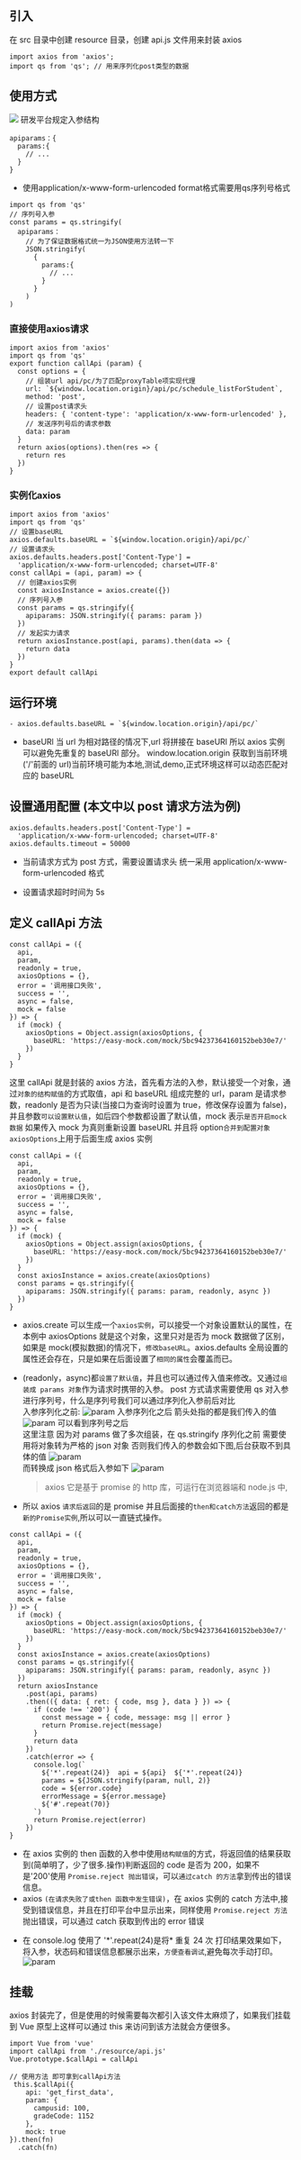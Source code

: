 ## 引入

在 src 目录中创建 resource 目录，创建 api.js 文件用来封装 axios

```
import axios from 'axios';
import qs from 'qs'; // 用来序列化post类型的数据
```
## 使用方式
![](./img/format.png)
研发平台规定入参结构 
```
apiparams：{
  params:{
    // ...
  }
}
```
* 使用application/x-www-form-urlencoded format格式需要用qs序列号格式
```
import qs from 'qs'
// 序列号入参
const params = qs.stringify(
  apiparams：
    // 为了保证数据格式统一为JSON使用方法转一下
    JSON.stringify(
      {
        params:{
          // ...
        }
      }
    )
)
```
### 直接使用axios请求
```
import axios from 'axios'
import qs from 'qs'
export function callApi (param) {
  const options = {
    // 组装url api/pc/为了匹配proxyTable项实现代理
    url: `${window.location.origin}/api/pc/schedule_listForStudent`,
    method: 'post',
    // 设置post请求头
    headers: { 'content-type': 'application/x-www-form-urlencoded' },
    // 发送序列号后的请求参数
    data: param
  }
  return axios(options).then(res => {
    return res
  })
}
```
### 实例化axios
```
import axios from 'axios'
import qs from 'qs'
// 设置baseURL
axios.defaults.baseURL = `${window.location.origin}/api/pc/`
// 设置请求头
axios.defaults.headers.post['Content-Type'] =
  'application/x-www-form-urlencoded; charset=UTF-8'
const callApi = (api, param) => {
  // 创建axios实例
  const axiosInstance = axios.create({})
  // 序列号入参
  const params = qs.stringify({
    apiparams: JSON.stringify({ params: param })
  })
  // 发起实力请求
  return axiosInstance.post(api, params).then(data => {
    return data
  })
}
export default callApi

```
## 运行环境

```
- axios.defaults.baseURL = `${window.location.origin}/api/pc/`
```

- baseURl 当 url 为相对路径的情况下,url 将拼接在 baseURl 所以 axios 实例可以避免先重复的 baseURl 部分。
  window.location.origin 获取到当前环境 ('/'前面的 url)当前环境可能为本地,测试,demo,正式环境这样可以动态匹配对应的 baseURL

## 设置通用配置 (本文中以 post 请求方法为例)

```
axios.defaults.headers.post['Content-Type'] =
  'application/x-www-form-urlencoded; charset=UTF-8'
axios.defaults.timeout = 50000
```

- 当前请求方式为 post 方式，需要设置请求头 统一采用 application/x-www-form-urlencoded 格式

* 设置请求超时时间为 5s

## 定义 callApi 方法

```
const callApi = ({
  api,
  param,
  readonly = true,
  axiosOptions = {},
  error = '调用接口失败',
  success = '',
  async = false,
  mock = false
}) => {
  if (mock) {
    axiosOptions = Object.assign(axiosOptions, {
      baseURL: 'https://easy-mock.com/mock/5bc94237364160152beb30e7/'
    })
  }
}
```

这里 callApi 就是封装的 axios 方法，首先看方法的入参，默认接受一个对象，通过`对象的结构赋值`的方式取值，api 和 baseURL 组成完整的 url，param 是请求参数，readonly 是否为只读(当接口为查询时设置为 true，修改保存设置为 false)，并且参数`可以设置默认值`，如后四个参数都设置了默认值，mock 表示`是否开启mock数据` 如果传入 mock 为真则重新设置 baseURL 并且将 option`合并到配置对象axiosOptions`上用于后面生成 axios 实例

```
const callApi = ({
  api,
  param,
  readonly = true,
  axiosOptions = {},
  error = '调用接口失败',
  success = '',
  async = false,
  mock = false
}) => {
  if (mock) {
    axiosOptions = Object.assign(axiosOptions, {
      baseURL: 'https://easy-mock.com/mock/5bc94237364160152beb30e7/'
    })
  }
  const axiosInstance = axios.create(axiosOptions)
  const params = qs.stringify({
    apiparams: JSON.stringify({ params: param, readonly, async })
  })
}
```

- axios.create 可以生成一个`axios实例`，可以接受一个对象设置默认的属性，在本例中 axiosOptions 就是这个对象，这里只对是否为 mock 数据做了区别，如果是 mock(模拟数据)的情况下，`修改baseURL`。axios.defaults 全局设置的属性还会存在，只是如果在后面设置了`相同的属性`会覆盖而已。

* (readonly，async)都`设置了默认值`，并且也可以通过传入值来修改。又通过`组装成 params 对象`作为请求时携带的入参。 post 方式请求需要使用 qs 对入参进行序列号，什么是序列号我们可以通过序列化入参前后对比  
   入参序列化之前:
  ![param](./img/param.png)
  入参序列化之后 箭头处指的都是我们传入的值
  ![param](./img/qs.png)
  可以看到序列号之后  
   这里注意 因为对 params 做了多次组装，在 qs.stringify 序列化之前 需要使用将对象转为严格的 json 对象 否则我们传入的参数会如下图,后台获取不到具体的值
  ![param](./img/error.png)  
   而转换成 json 格式后入参如下
  ![param](./img/success.png)
  > axios 它是基于 promise 的 http 库，可运行在浏览器端和 node.js 中,
* 所以 axios `请求后返回`的是 promise 并且后面接的`then和catch方法`返回的都是`新的Promise实例`,所以可以一直链式操作。

```
const callApi = ({
  api,
  param,
  readonly = true,
  axiosOptions = {},
  error = '调用接口失败',
  success = '',
  async = false,
  mock = false
}) => {
  if (mock) {
    axiosOptions = Object.assign(axiosOptions, {
      baseURL: 'https://easy-mock.com/mock/5bc94237364160152beb30e7/'
    })
  }
  const axiosInstance = axios.create(axiosOptions)
  const params = qs.stringify({
    apiparams: JSON.stringify({ params: param, readonly, async })
  })
  return axiosInstance
    .post(api, params)
    .then(({ data: { ret: { code, msg }, data } }) => {
      if (code !== '200') {
        const message = { code, message: msg || error }
        return Promise.reject(message)
      }
      return data
    })
    .catch(error => {
      console.log(`
        ${'*'.repeat(24)}  api = ${api}  ${'*'.repeat(24)}
        params = ${JSON.stringify(param, null, 2)}
        code = ${error.code}
        errorMessage = ${error.message}
        ${'#'.repeat(70)}
      `)
      return Promise.reject(error)
    })
}
```

- 在 axios 实例的 then 函数的入参中使用`结构赋值`的方式，将返回值的结果获取到(简单明了，少了很多.操作)判断返回的 code 是否为 200，如果不是'200'使用 `Promise.reject 抛出错误`，可以`通过catch 的方法`拿到传出的错误信息。
- axios `(在请求失败了或then 函数中发生错误)`，在 axios 实例的 catch 方法中,接受到错误信息，并且在打印平台中显示出来，同样使用 `Promise.reject 方法`抛出错误，可以通过 catch 获取到传出的 error 错误

* 在 console.log 使用了 '\*'.repeat(24)是将\* 重复 24 次 打印结果效果如下，将入参，状态码和错误信息都展示出来，`方便查看调试`,避免每次手动打印。
  ![param](./img/log.png)

## 挂载

axios 封装完了，但是使用的时候需要每次都引入该文件太麻烦了，如果我们挂载到 Vue 原型上这样可以通过 this 来访问到该方法就会方便很多。

```
import Vue from 'vue'
import callApi from './resource/api.js'
Vue.prototype.$callApi = callApi
```

```
// 使用方法 即可拿到callApi方法
 this.$callApi({
    api: 'get_first_data',
    param: {
      campusid: 100,
      gradeCode: 1152
    },
    mock: true
}).then(fn)
  .catch(fn)
```
